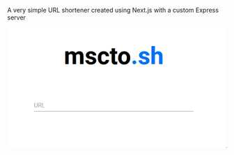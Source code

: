 A very simple URL shortener created using Next.js with a custom Express server 

![mscto.sh Demo](demo.gif)
